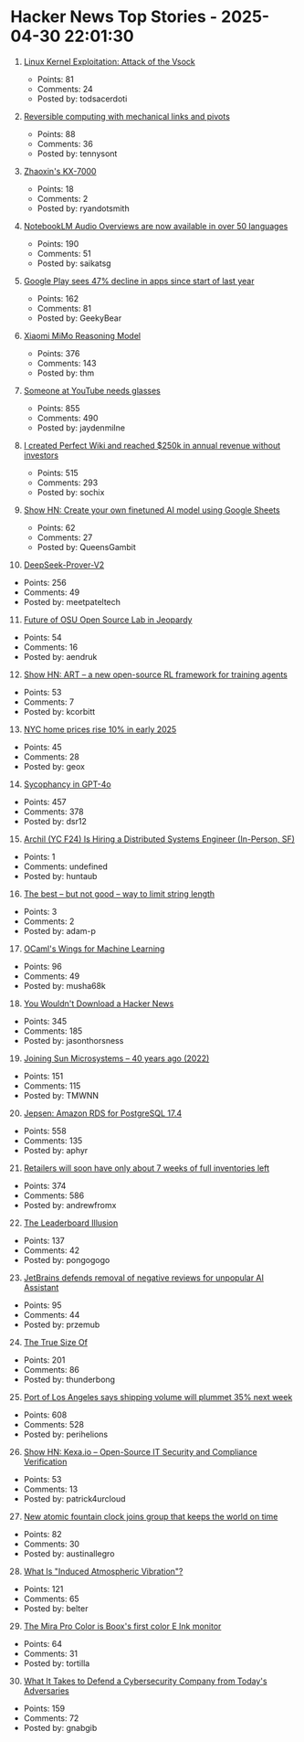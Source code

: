 # Hacker News Top Stories - 2025-04-30 22:01:30

1. [Linux Kernel Exploitation: Attack of the Vsock](https://hoefler.dev/articles/vsock.html)
   - Points: 81
   - Comments: 24
   - Posted by: todsacerdoti

2. [Reversible computing with mechanical links and pivots](https://tennysontbardwell.com/blog/2025/04/30/mechanical-computing/index.html)
   - Points: 88
   - Comments: 36
   - Posted by: tennysont

3. [Zhaoxin's KX-7000](https://chipsandcheese.com/p/zhaoxins-kx-7000)
   - Points: 18
   - Comments: 2
   - Posted by: ryandotsmith

4. [NotebookLM Audio Overviews are now available in over 50 languages](https://blog.google/technology/google-labs/notebooklm-audio-overviews-50-languages/)
   - Points: 190
   - Comments: 51
   - Posted by: saikatsg

5. [Google Play sees 47% decline in apps since start of last year](https://techcrunch.com/2025/04/29/google-play-sees-47-decline-in-apps-since-start-of-last-year/)
   - Points: 162
   - Comments: 81
   - Posted by: GeekyBear

6. [Xiaomi MiMo Reasoning Model](https://github.com/XiaomiMiMo/MiMo)
   - Points: 376
   - Comments: 143
   - Posted by: thm

7. [Someone at YouTube needs glasses](https://jayd.ml/2025/04/30/someone-at-youtube-needs-glasses.html)
   - Points: 855
   - Comments: 490
   - Posted by: jaydenmilne

8. [I created Perfect Wiki and reached $250k in annual revenue without investors](https://habr.com/en/articles/905812/)
   - Points: 515
   - Comments: 293
   - Posted by: sochix

9. [Show HN: Create your own finetuned AI model using Google Sheets](https://promptrepo.com/finetune/)
   - Points: 62
   - Comments: 27
   - Posted by: QueensGambit

10. [DeepSeek-Prover-V2](https://github.com/deepseek-ai/DeepSeek-Prover-V2)
   - Points: 256
   - Comments: 49
   - Posted by: meetpateltech

11. [Future of OSU Open Source Lab in Jeopardy](https://osuosl.org/blog/osl-future/)
   - Points: 54
   - Comments: 16
   - Posted by: aendruk

12. [Show HN: ART – a new open-source RL framework for training agents](https://github.com/OpenPipe/ART)
   - Points: 53
   - Comments: 7
   - Posted by: kcorbitt

13. [NYC home prices rise 10% in early 2025](https://qns.com/2025/04/home-prices-rise-early-2025-malba-highest-queens/)
   - Points: 45
   - Comments: 28
   - Posted by: geox

14. [Sycophancy in GPT-4o](https://openai.com/index/sycophancy-in-gpt-4o/)
   - Points: 457
   - Comments: 378
   - Posted by: dsr12

15. [Archil (YC F24) Is Hiring a Distributed Systems Engineer (In-Person, SF)](undefined)
   - Points: 1
   - Comments: undefined
   - Posted by: huntaub

16. [The best – but not good – way to limit string length](https://adam-p.ca/blog/2025/04/string-length/)
   - Points: 3
   - Comments: 2
   - Posted by: adam-p

17. [OCaml's Wings for Machine Learning](https://github.com/raven-ml/raven)
   - Points: 96
   - Comments: 49
   - Posted by: musha68k

18. [You Wouldn't Download a Hacker News](https://www.jasonthorsness.com/25)
   - Points: 345
   - Comments: 185
   - Posted by: jasonthorsness

19. [Joining Sun Microsystems – 40 years ago (2022)](https://akapugs.blog/2022/05/03/674/)
   - Points: 151
   - Comments: 115
   - Posted by: TMWNN

20. [Jepsen: Amazon RDS for PostgreSQL 17.4](https://jepsen.io/analyses/amazon-rds-for-postgresql-17.4)
   - Points: 558
   - Comments: 135
   - Posted by: aphyr

21. [Retailers will soon have only about 7 weeks of full inventories left](https://fortune.com/article/retailers-weeks-of-inventory-left-trump-china-trade-war/)
   - Points: 374
   - Comments: 586
   - Posted by: andrewfromx

22. [The Leaderboard Illusion](https://arxiv.org/abs/2504.20879)
   - Points: 137
   - Comments: 42
   - Posted by: pongogogo

23. [JetBrains defends removal of negative reviews for unpopular AI Assistant](https://devclass.com/2025/04/30/jetbrains-defends-removal-of-negative-reviews-for-unpopular-ai-assistant/)
   - Points: 95
   - Comments: 44
   - Posted by: przemub

24. [The True Size Of](https://thetruesize.com/)
   - Points: 201
   - Comments: 86
   - Posted by: thunderbong

25. [Port of Los Angeles says shipping volume will plummet 35% next week](https://www.cnbc.com/2025/04/29/port-of-los-angeles-sees-shipping-volume-down-35percent-next-week-as-tariffs-bite.html)
   - Points: 608
   - Comments: 528
   - Posted by: perihelions

26. [Show HN: Kexa.io – Open-Source IT Security and Compliance Verification](undefined)
   - Points: 53
   - Comments: 13
   - Posted by: patrick4urcloud

27. [New atomic fountain clock joins group that keeps the world on time](https://www.nist.gov/news-events/news/2025/04/new-atomic-fountain-clock-joins-elite-group-keeps-world-time)
   - Points: 82
   - Comments: 30
   - Posted by: austinallegro

28. [What Is "Induced Atmospheric Vibration"?](https://physics.stackexchange.com/questions/848666/what-is-induced-atmospheric-vibration)
   - Points: 121
   - Comments: 65
   - Posted by: belter

29. [The Mira Pro Color is Boox's first color E Ink monitor](https://www.theverge.com/news/658705/boox-mira-pro-color-e-ink-desktop-monitor)
   - Points: 64
   - Comments: 31
   - Posted by: tortilla

30. [What It Takes to Defend a Cybersecurity Company from Today's Adversaries](https://www.sentinelone.com/labs/top-tier-target-what-it-takes-to-defend-a-cybersecurity-company-from-todays-adversaries/)
   - Points: 159
   - Comments: 72
   - Posted by: gnabgib

